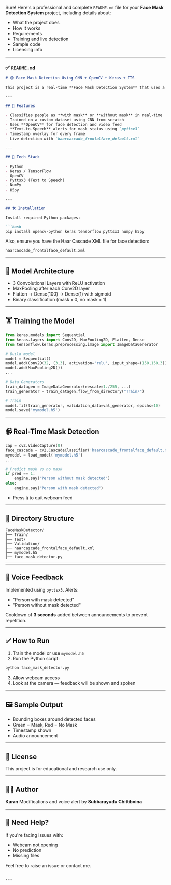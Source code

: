 Sure! Here's a professional and complete `README.md` file for your **Face Mask Detection System** project, including details about:

* What the project does
* How it works
* Requirements
* Training and live detection
* Sample code
* Licensing info

---

### ✅ `README.md`

````markdown
# 😷 Face Mask Detection Using CNN + OpenCV + Keras + TTS

This project is a real-time **Face Mask Detection System** that uses a convolutional neural network (CNN) to detect whether a person is wearing a face mask or not via webcam. It also includes **text-to-speech** announcements using `pyttsx3`.

---

## 📌 Features

- Classifies people as **with mask** or **without mask** in real-time
- Trained on a custom dataset using CNN from scratch
- Uses **OpenCV** for face detection and video feed
- **Text-to-Speech** alerts for mask status using `pyttsx3`
- Timestamp overlay for every frame
- Live detection with `haarcascade_frontalface_default.xml`

---

## 🧰 Tech Stack

- Python
- Keras / TensorFlow
- OpenCV
- Pyttsx3 (Text to Speech)
- NumPy
- H5py

---

## 🛠️ Installation

Install required Python packages:

```bash
pip install opencv-python keras tensorflow pyttsx3 numpy h5py
````

Also, ensure you have the Haar Cascade XML file for face detection:

```text
haarcascade_frontalface_default.xml
```

---

## 🧠 Model Architecture

* 3 Convolutional Layers with ReLU activation
* MaxPooling after each Conv2D layer
* Flatten → Dense(100) → Dense(1) with sigmoid
* Binary classification (mask = 0, no mask = 1)

---

## 🏋️ Training the Model

```python
from keras.models import Sequential
from keras.layers import Conv2D, MaxPooling2D, Flatten, Dense
from tensorflow.keras.preprocessing.image import ImageDataGenerator

# Build model
model = Sequential()
model.add(Conv2D(32, (3,3), activation='relu', input_shape=(150,150,3)))
model.add(MaxPooling2D())
...

# Data Generators
train_datagen = ImageDataGenerator(rescale=1./255, ...)
train_generator = train_datagen.flow_from_directory("Train/")

# Train
model.fit(train_generator, validation_data=val_generator, epochs=10)
model.save('mymodel.h5')
```

---

## 📹 Real-Time Mask Detection

```python
cap = cv2.VideoCapture(0)
face_cascade = cv2.CascadeClassifier('haarcascade_frontalface_default.xml')
mymodel = load_model('mymodel.h5')
...

# Predict mask vs no mask
if pred == 1:
    engine.say("Person without mask detected")
else:
    engine.say("Person with mask detected")
```

* Press `Q` to quit webcam feed

---

## 📁 Directory Structure

```text
FaceMaskDetector/
├── Train/
├── Test/
├── Validation/
├── haarcascade_frontalface_default.xml
├── mymodel.h5
├── face_mask_detector.py
```

---

## 📢 Voice Feedback

Implemented using `pyttsx3`. Alerts:

* "Person with mask detected"
* "Person without mask detected"

Cooldown of **3 seconds** added between announcements to prevent repetition.

---

## ✅ How to Run

1. Train the model or use `mymodel.h5`
2. Run the Python script:

```bash
python face_mask_detector.py
```

3. Allow webcam access
4. Look at the camera — feedback will be shown and spoken

---

## 🖼 Sample Output

* Bounding boxes around detected faces
* Green = Mask, Red = No Mask
* Timestamp shown
* Audio announcement

---

## 📄 License

This project is for educational and research use only.

---

## 👨‍💻 Author

**Karan**
Modifications and voice alert by **Subbarayudu Chittiboina**

---

## 🙋 Need Help?

If you're facing issues with:

* Webcam not opening
* No prediction
* Missing files

Feel free to raise an issue or contact me.

```

---

